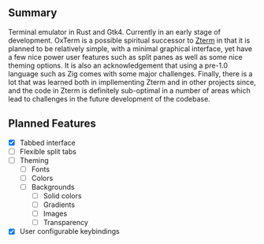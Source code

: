 ## Summary
Terminal emulator in Rust and Gtk4. Currently in an early stage of development.
OxTerm is a possible spiritual successor to [Zterm](https://codeberg.org/jeang3nie/zterm)
in that it is planned to be relatively simple, with a minimal graphical interface,
yet have a few nice power user features such as split panes as well as some nice
theming options. It is also an acknowledgement that using a pre-1.0 language
such as Zig comes with some major challenges. Finally, there is a lot that was
learned both in impllementing Zterm and in other projects since, and the code in
Zterm is definitely sub-optimal in a number of areas which lead to challenges in
the future development of the codebase.
## Planned Features
- [x] Tabbed interface
- [ ] Flexible split tabs
- [ ] Theming
  - [ ] Fonts
  - [ ] Colors
  - [ ] Backgrounds
    - [ ] Solid colors
    - [ ] Gradients
    - [ ] Images
    - [ ] Transparency
- [x] User configurable keybindings
